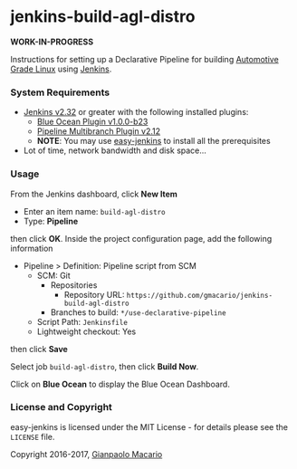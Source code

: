 # jenkins-build-agl-distro

**WORK-IN-PROGRESS**

Instructions for setting up a Declarative Pipeline for building [Automotive Grade Linux](https://wiki.automotivelinux.org/agl-distro) using [Jenkins](https://jenkins-ci.org/).

### System Requirements

* [Jenkins v2.32](https://jenkins.io/) or greater with the following installed plugins:
  - [Blue Ocean Plugin v1.0.0-b23](https://wiki.jenkins-ci.org/display/JENKINS/Blue+Ocean+Plugin)
  - [Pipeline Multibranch Plugin v2.12](https://wiki.jenkins-ci.org/display/JENKINS/Pipeline+Multibranch+Plugin)
  - **NOTE**: You may use [easy-jenkins](https://github.com/gmacario/easy-jenkins) to install all the prerequisites
* Lot of time, network bandwidth and disk space...

### Usage

From the Jenkins dashboard, click **New Item**

* Enter an item name: `build-agl-distro`
* Type: **Pipeline**

then click **OK**.
Inside the project configuration page, add the following information
  
* Pipeline > Definition: Pipeline script from SCM
  - SCM: Git
    - Repositories
      - Repository URL: `https://github.com/gmacario/jenkins-build-agl-distro`
    - Branches to build: `*/use-declarative-pipeline`
  - Script Path: `Jenkinsfile`
  - Lightweight checkout: Yes

then click **Save**

Select job `build-agl-distro`, then click **Build Now**.

Click on **Blue Ocean** to display the Blue Ocean Dashboard.

### License and Copyright

easy-jenkins is licensed under the MIT License - for details please see the `LICENSE` file.

Copyright 2016-2017, [Gianpaolo Macario](http://gmacario.github.io/)
